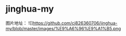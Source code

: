 # jinghua-my
图片地址：
![]https://github.com/cj826360706/jinghua-my/blob/master/images/%E9%A6%96%E9%A1%B5.png
